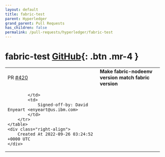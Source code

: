 ```yaml
---
layout: default
title: fabric-test
parent: Hyperledger
grand_parent: Pull Requests
has_children: false
permalink: /pull-requests/hyperledger/fabric-test
---
```


# fabric-test <span class="fs-3 right-align">[GitHub](https://github.com/hyperledger/fabric-test){: .btn .mr-4 }</span>


<div>
    <table>
        <tr>
            <td>
                PR <a href="https://github.com/hyperledger/fabric-test/pull/420" class=".btn">#420</a>
            </td>
            <td>
                <b>
                    Make fabric-nodeenv version match fabric version
                </b>
            </td>
        </tr>
        <tr>
            <td>
                
            </td>
            <td>
                Signed-off-by: David Enyeart <enyeart@us.ibm.com>
            </td>
        </tr>
    </table>
    <div class="right-align">
        Created At 2022-09-26 03:24:52 +0000 UTC
    </div>
</div>

